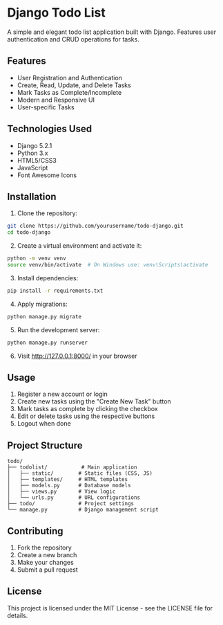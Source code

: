 # Django Todo List

A simple and elegant todo list application built with Django. Features user authentication and CRUD operations for tasks.

## Features

- User Registration and Authentication
- Create, Read, Update, and Delete Tasks
- Mark Tasks as Complete/Incomplete
- Modern and Responsive UI
- User-specific Tasks

## Technologies Used

- Django 5.2.1
- Python 3.x
- HTML5/CSS3
- JavaScript
- Font Awesome Icons

## Installation

1. Clone the repository:
```bash
git clone https://github.com/yourusername/todo-django.git
cd todo-django
```

2. Create a virtual environment and activate it:
```bash
python -m venv venv
source venv/bin/activate  # On Windows use: venv\Scripts\activate
```

3. Install dependencies:
```bash
pip install -r requirements.txt
```

4. Apply migrations:
```bash
python manage.py migrate
```

5. Run the development server:
```bash
python manage.py runserver
```

6. Visit http://127.0.0.1:8000/ in your browser

## Usage

1. Register a new account or login
2. Create new tasks using the "Create New Task" button
3. Mark tasks as complete by clicking the checkbox
4. Edit or delete tasks using the respective buttons
5. Logout when done

## Project Structure

```
todo/
├── todolist/           # Main application
│   ├── static/        # Static files (CSS, JS)
│   ├── templates/     # HTML templates
│   ├── models.py      # Database models
│   ├── views.py       # View logic
│   └── urls.py        # URL configurations
├── todo/              # Project settings
└── manage.py          # Django management script
```

## Contributing

1. Fork the repository
2. Create a new branch
3. Make your changes
4. Submit a pull request

## License

This project is licensed under the MIT License - see the LICENSE file for details. 